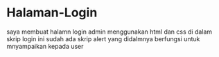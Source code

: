 # Halaman-Login
saya membuat halamn login admin menggunakan html dan css di dalam skrip login ini sudah ada skrip alert yang didalmnya berfungsi untuk mnyampaikan kepada user
